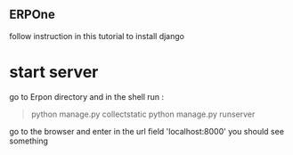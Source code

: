 ## ERPOne
follow instruction in this tutorial to install django

# start server 

go to Erpon directory and in the shell run :
>python manage.py collectstatic
> python manage.py runserver

go to the browser and enter  in the url field 'localhost:8000'
you should see something 

